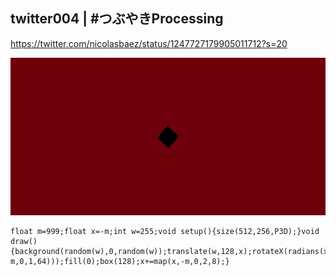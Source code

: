 ## twitter004 | #つぶやきProcessing 
https://twitter.com/nicolasbaez/status/1247727179905011712?s=20

![twitter](https://github.com/nicolasbaez/twitter004/blob/master/twitter004.gif)
```processing
float m=999;float x=-m;int w=255;void setup(){size(512,256,P3D);}void draw(){background(random(w),0,random(w));translate(w,128,x);rotateX(radians(x));rotateY(radians(x/2));stroke(w);strokeWeight(random(map(x,-m,0,1,64)));fill(0);box(128);x+=map(x,-m,0,2,8);}
```
